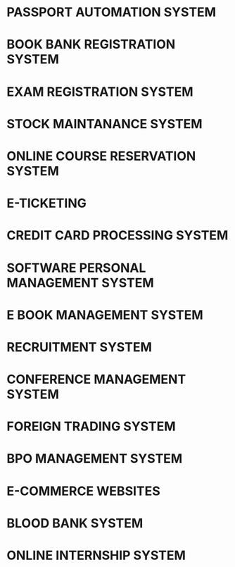 # PASSPORT AUTOMATION SYSTEM
# BOOK BANK REGISTRATION SYSTEM
# EXAM REGISTRATION SYSTEM
# STOCK MAINTANANCE SYSTEM
# ONLINE COURSE RESERVATION SYSTEM
# E-TICKETING
# CREDIT CARD PROCESSING SYSTEM
# SOFTWARE PERSONAL MANAGEMENT SYSTEM
# E BOOK MANAGEMENT SYSTEM
# RECRUITMENT SYSTEM
# CONFERENCE MANAGEMENT SYSTEM
# FOREIGN TRADING SYSTEM
# BPO MANAGEMENT SYSTEM
# E-COMMERCE WEBSITES
# BLOOD BANK SYSTEM
# ONLINE INTERNSHIP SYSTEM
